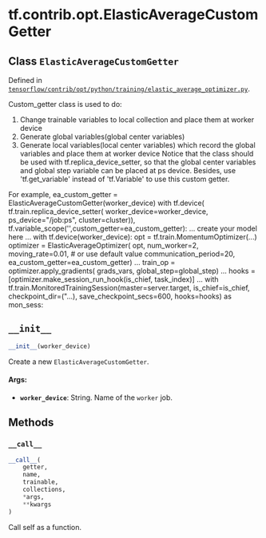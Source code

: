 <div itemscope itemtype="http://developers.google.com/ReferenceObject">
<meta itemprop="name" content="tf.contrib.opt.ElasticAverageCustomGetter" />
<meta itemprop="path" content="Stable" />
<meta itemprop="property" content="__call__"/>
<meta itemprop="property" content="__init__"/>
</div>

# tf.contrib.opt.ElasticAverageCustomGetter

## Class `ElasticAverageCustomGetter`





Defined in [`tensorflow/contrib/opt/python/training/elastic_average_optimizer.py`](/code/stable/tensorflow/contrib/opt/python/training/elastic_average_optimizer.py).

Custom_getter class is used to do:
1. Change trainable variables to local collection and place them at worker
  device
2. Generate global variables(global center variables)
3. Generate local variables(local center variables) which record the global
  variables and place them at worker device
  Notice that the class should be used with tf.replica_device_setter,
  so that the global center variables and global step variable can be placed
  at ps device. Besides, use 'tf.get_variable' instead of 'tf.Variable' to
  use this custom getter.

For example,
ea_custom_getter = ElasticAverageCustomGetter(worker_device)
with tf.device(
  tf.train.replica_device_setter(
    worker_device=worker_device,
    ps_device="/job:ps",
    cluster=cluster)),
  tf.variable_scope('',custom_getter=ea_custom_getter):
  ...
  create your model here
  ...
  with tf.device(worker_device):
    opt = tf.train.MomentumOptimizer(...)
    optimizer = ElasticAverageOptimizer(
          opt,
          num_worker=2,
          moving_rate=0.01, # or use default value
          communication_period=20,
          ea_custom_getter=ea_custom_getter)
    ...
    train_op = optimizer.apply_gradients(
      grads_vars,
      global_step=global_step)
  ...
  hooks = [optimizer.make_session_run_hook(is_chief, task_index)]
  ...
  with tf.train.MonitoredTrainingSession(master=server.target,
                                         is_chief=is_chief,
                                         checkpoint_dir=("...),
                                         save_checkpoint_secs=600,
                                         hooks=hooks) as mon_sess:

<h2 id="__init__"><code>__init__</code></h2>

``` python
__init__(worker_device)
```

Create a new `ElasticAverageCustomGetter`.

#### Args:

* <b>`worker_device`</b>: String.  Name of the `worker` job.



## Methods

<h3 id="__call__"><code>__call__</code></h3>

``` python
__call__(
    getter,
    name,
    trainable,
    collections,
    *args,
    **kwargs
)
```

Call self as a function.



